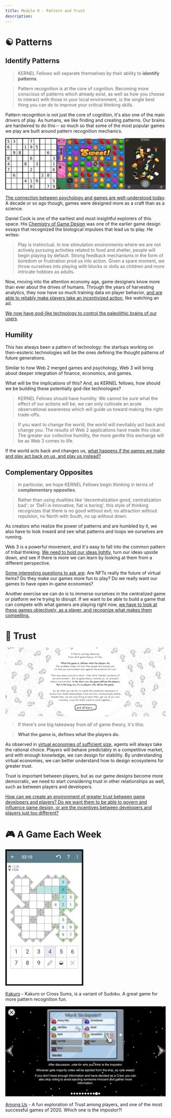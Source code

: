 ```yaml
---
title: Module 0 - Pattern and Trust
description:
---
```


# ☯ Patterns

## Identify Patterns

> KERNEL Fellows will separate themselves by their ability to **identify patterns**.

> Pattern recognition is at the core of cognition. Becoming more conscious of patterns which already exist, as well as how you choose to interact with those in your local environment, is the single best thing you can do to improve your critical thinking skills.

Pattern recognition is not just the core of cognition, it's also one of the main drivers of play. As humans, we like finding and creating patterns. Our brains are hardwired to do this-- so much so that some of the most popular games we play are built around pattern recognition mechanics.

![Pattern Games](./img/patterngames.png)

[The connection between psychology and games are well-understood today](./crafted.md#engines-of-play). A decade or so ago though, games were designed more as a craft than as a science.

Daniel Cook is one of the earliest and most insightful explorers of this space. His [Chemistry of Game Design](./crafted.md#chemistry-of-game-design) was one of the earlier game design essays that recognized the biological impulses that lead us to play. He writes:

> Play is instinctual. In low stimulation environments where we are not actively pursuing activities related to food and shelter, people will begin playing by default. Strong feedback mechanisms in the form of boredom or frustration prod us into action. Given a spare moment, we throw ourselves into playing with blocks or dolls as children and more intricate hobbies as adults.

Now, moving into the attention economy age, game designers know more than ever about the drives of humans. Through the years of harvesting analytics, they now have so much training data on player behavior, [and are able to reliably make players take an incentivized action](./curated.md#deconstructor-of-fun), like watching an ad.

[We now have god-like technology to control the paleolithic brains of our users](./curated.md#two-millon-years-in-two-hours-a-conversation-with-yuval-noah-harari).

## Humility

This has always been a pattern of technology: the startups working on then-esoteric technologies will be the ones defining the thought patterns of future generations.

Similar to how Web 2 merged games and psychology, Web 3 will bring about deeper integration of finance, economics, and games. 

What will be the implications of this? And, as KERNEL fellows, how should we be building these potentially god-like technologies?

> KERNEL Fellows should have humility. We cannot be sure what the effect of our actions will be, we can only cultivate an acute observational awareness which will guide us toward making the right trade-offs.

> If you want to change the world, the world will inevitably act back and change you. The results of Web 2 applications have made this clear. The greater our collective humility, the more gentle this exchange will be as Web 3 comes to life.

If the world acts back and changes us, [what happens if the games we make and play act back on us, and play us instead?](./curated.md#a-game-designers-analysis-of-qanon)

## Complementary Opposites

> In particular, we hope KERNEL Fellows begin thinking in terms of **complementary opposites**.

> Rather than using dualities like 'decentralization good, centralization bad'; or 'DeFi is innovative, fiat is boring', this style of thinking recognizes that there is no good without evil; no attraction without repulsion, no North with South, no up without down.

As creators who realize the power of patterns and are humbled by it, we also have to look inward and see what patterns and loops we ourselves are running. 

Web 3 is a powerful movement, and it's easy to fall into the common pattern of tribal thinking. [We need to hold our ideas lightly](./curated.md#a-theory-of-everything), turn our ideas upside down, and see if there is more we can learn by looking at them from a different perspective.

[Some interesting questions to ask are](./crafted.md#stuffed-blocks): Are NFTs really the future of virtual items? Do they make our games more fun to play? Do we really want our games to have open in-game economies? 

Another exercise we can do is to immerse ourselves in the centralized game or platform we're trying to disrupt. If we want to be able to build a game that can  compete with what gamers are playing right now, [we have to look at these games objectively, as a player, and recognize what makes them compelling.](./crafted.md#web3-game-counterparts)


# 🤺 Trust

![Trust](./img/trust.png)

> If there's one big takeaway from *all* of game theory, it's this:

> **What the game is, defines what the players do.**

As observed in [virtual economies of sufficient size](./curated.md#virtual-economies-design-and-analysis), agents will always take the rational choice. Players will behave predictably in a competitive market, and with enough knowledge, we can design for stability. By understanding virtual economies, we can better understand how to design ecosystems for greater trust.

Trust is important between players, but as our game designs become more democratic, we need to start considering trust in other relationships as well, such as between players and developers.

[How can we create an environment of greater trust between game developers and players? Do we want them to be able to govern and influence game design, or are the incentives between developers and players just too different?](./crafted.md#ttvdrandoks-review-of-eve-online)

# 🎮 A Game Each Week

[![Kakuro](./img/kakuro.png)](https://play.google.com/store/apps/details?id=com.pinkpointer.kakuro
)

[Kakuro](https://play.google.com/store/apps/details?id=com.pinkpointer.kakuro
) - Kakuro or Cross Sums, is a variant of Sudoku. A great game for more pattern recognition fun.

[![Among Us](./img/amongus.png)](https://play.google.com/store/apps/details?id=com.innersloth.spacemafia&hl=en&gl=US)

[Among Us](https://play.google.com/store/apps/details?id=com.innersloth.spacemafia&hl=en&gl=US) - A fun exploration of Trust among players, and one of the most successful games of 2020. Which one is the impostor?!